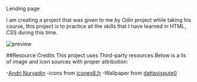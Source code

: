 Lending page

I am creating a project that was given to me by Odin project while taking his course, this project is to practice all the skills that I have learned in HTML, CSS during this time.

![preview]()

##Resource Credits
This project uses Third-party resources.Below is a lis of image and icon sources with proper attribution:

-[Andri Nuryadin](https://www.vecteezy.com/members/enway)
-icons from [icones8.fr](https://icones8.fr/icons)
-Wallpaper from [dattavispute0](https://pixabay.com/illustrations/computer-desktop-office-development-1343393/)
